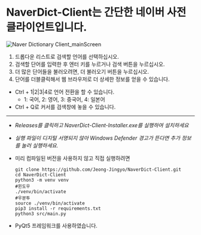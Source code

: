 ﻿# NaverDict-Client는 간단한 네이버 사전 클라이언트입니다.

![Naver Dictionary Client_mainScreen](https://user-images.githubusercontent.com/61839345/107855805-e8b82080-6e67-11eb-9bd0-1fca21e0650f.gif)
1. 드롭다운 리스트로 검색할 언어를 선택하십시오. 
2. 검색할 단어를 입력한 후 엔터 키를 누르거나 검색 버튼을 누르십시오.
3. 더 많은 단어들을 불러오려면, 더 불러오기 버튼을 누르십시오.
4. 단어를 더블클릭해서 웹 브라우저로 더 상세한 정보를 얻을 수 있습니다.
* Ctrl + 1|2|3|4로 언어 전환을 할 수 있습니다.
  - 1: 국어, 2: 영어, 3: 중국어, 4: 일본어
* Ctrl + Q로 커서를 검색창에 놓을 수 있습니다.
-----
* *Releases를 클릭하고 NaverDict-Client-Installer.exe를 실행하여 설치하세요*
* *실행 파일이 디지털 서명되지 않아 Windows Defender 경고가 뜬다면 추가 정보를 눌러 실행하세요.*
* 미리 컴파일된 버전을 사용하지 않고 직접 실행하려면

      git clone https://github.com/Jeong-Jingyo/NaverDict-Client.git
      cd NaverDict-Client
      python3 -m venv venv
      #윈도우
      ./venv/bin/activate
      #우분투
      source ./venv/bin/activate
      pip3 install -r requirements.txt
      python3 src/main.py
      
* PyQt5 프레임워크를 사용하였습니다.
